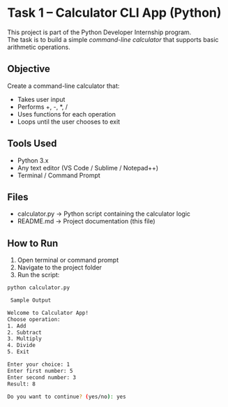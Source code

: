 # Task 1 – Calculator CLI App (Python)

This project is part of the Python Developer Internship program.  
The task is to build a simple *command-line calculator* that supports basic arithmetic operations.

## Objective
Create a command-line calculator that:
- Takes user input
- Performs +, -, *, /
- Uses functions for each operation
- Loops until the user chooses to exit

## Tools Used
- Python 3.x
- Any text editor (VS Code / Sublime / Notepad++)
- Terminal / Command Prompt

## Files
- calculator.py → Python script containing the calculator logic
- README.md → Project documentation (this file)

## How to Run

1. Open terminal or command prompt
2. Navigate to the project folder
3. Run the script:

```bash
python calculator.py

 Sample Output

Welcome to Calculator App!
Choose operation:
1. Add
2. Subtract
3. Multiply
4. Divide
5. Exit

Enter your choice: 1
Enter first number: 5
Enter second number: 3
Result: 8

Do you want to continue? (yes/no): yes

